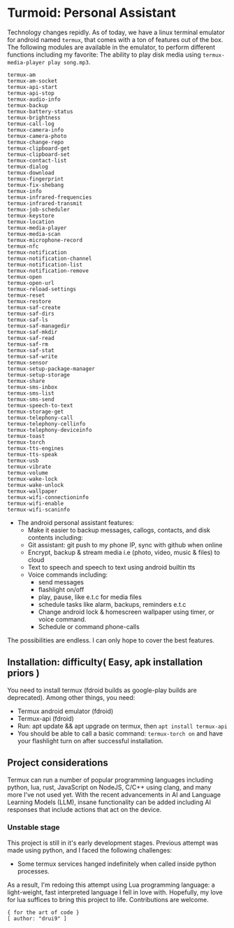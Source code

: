 # Turmoid: Personal Assistant
Technology changes repidly. As of today, we have a linux terminal emulator for android named `termux`, that comes with a ton of features out of the box.
The following modules are available in the emulator, to perform different functions including my favorite: The ability to play disk media using `termux-media-player play song.mp3`.
```monospace
termux-am
termux-am-socket
termux-api-start
termux-api-stop
termux-audio-info
termux-backup
termux-battery-status
termux-brightness
termux-call-log
termux-camera-info
termux-camera-photo
termux-change-repo
termux-clipboard-get
termux-clipboard-set
termux-contact-list
termux-dialog
termux-download
termux-fingerprint
termux-fix-shebang
termux-info
termux-infrared-frequencies
termux-infrared-transmit
termux-job-scheduler
termux-keystore
termux-location
termux-media-player
termux-media-scan
termux-microphone-record
termux-nfc
termux-notification
termux-notification-channel
termux-notification-list
termux-notification-remove
termux-open
termux-open-url
termux-reload-settings
termux-reset
termux-restore
termux-saf-create
termux-saf-dirs
termux-saf-ls
termux-saf-managedir
termux-saf-mkdir
termux-saf-read
termux-saf-rm
termux-saf-stat
termux-saf-write
termux-sensor
termux-setup-package-manager
termux-setup-storage
termux-share
termux-sms-inbox
termux-sms-list
termux-sms-send
termux-speech-to-text
termux-storage-get
termux-telephony-call
termux-telephony-cellinfo
termux-telephony-deviceinfo
termux-toast
termux-torch
termux-tts-engines
termux-tts-speak
termux-usb
termux-vibrate
termux-volume
termux-wake-lock
termux-wake-unlock
termux-wallpaper
termux-wifi-connectioninfo
termux-wifi-enable
termux-wifi-scaninfo
```
- The android personal assistant features:
    * Make it easier to backup messages, callogs, contacts, and disk contents including:
    * Git assistant: git push to my phone IP, sync with github when online
    * Encrypt, backup & stream media i.e (photo, video, music & files) to cloud
    * Text to speech and speech to text using android builtin tts
    * Voice commands including:
        - send messages
        - flashlight on/off
        - play, pause, like e.t.c for media files
        - schedule tasks like alarm, backups, reminders e.t.c
        - Change android lock & homescreen wallpaper using timer, or voice command.
        - Schedule or command phone-calls

The possibilities are endless. I can only hope to cover the best features.

## Installation: difficulty( Easy, apk installation priors )
You need to install termux (fdroid builds as google-play builds are deprecated). Among other things, you need:
- Termux android emulator (fdroid)
- Termux-api (fdroid)
- Run: apt update && apt upgrade on termux, then `apt install termux-api`
- You should be able to call a basic command: `termux-torch on` and have your flashlight turn on after successful installation.

## Project considerations
Termux can run a number of popular programming languages including python, lua, rust, JavaScript on NodeJS, C/C++ using clang, and many more I've not used yet.
With the recent advancements in AI and Language Learning Models (LLM), insane functionality can be added including AI responses that include actions that act on the device.

### Unstable stage
This project is still in it's early development stages. Previous attempt was made using python, and I faced the following challenges:
- Some termux services hanged indefinitely when called inside python processes.

As a result, I'm redoing this attempt using Lua programming language: a light-weight, fast interpreted language I fell in love with.
Hopefully, my love for lua suffices to bring this project to life.
Contributions are welcome.
```monospace
{ for the art of code }
[ author: "drui9" ]
```
